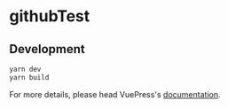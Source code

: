 # githubTest

> 

## Development

```bash
yarn dev
yarn build
```

For more details, please head VuePress's [documentation](https://vuepress.cn/).

